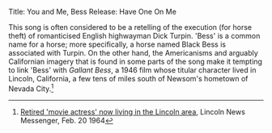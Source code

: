 Title: You and Me, Bess
Release: Have One On Me

This song is often considered to be a retelling of the execution (for horse theft) of romanticised English highwayman Dick Turpin. 'Bess' is a common name for a horse; more specifically, a horse named Black Bess is associated with Turpin. On the other hand, the Americanisms and arguably Californian imagery that is found in some parts of the song make it tempting to link 'Bess' with *Gallant Bess*, a 1946 film whose titular character lived in Lincoln, California, a few tens of miles south of Newsom's hometown of Nevada City.[^lincoln]

[^lincoln]: [Retired 'movie actress' now living in the Lincoln area](http://www.lincolnnewsmessenger.com/article/did-you-know-movie-actress-lived-lincoln), Lincoln News Messenger, Feb. 20 1964
